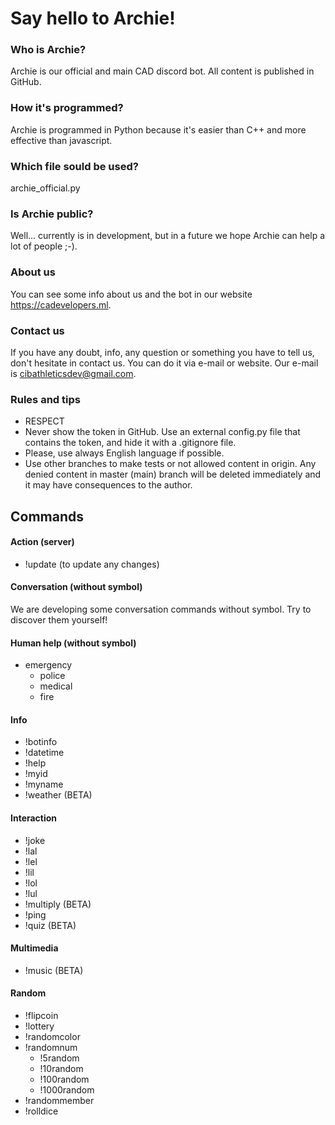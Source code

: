 # Say hello to Archie!
### Who is Archie?
Archie is our official and main CAD discord bot. All content is published in GitHub.
### How it's programmed?
Archie is programmed in Python because it's easier than C++ and more effective than javascript.
### Which file sould be used?
archie_official.py
### Is Archie public?
Well... currently is in development, but in a future we hope Archie can help a lot of people ;-).
### About us
You can see some info about us and the bot in our website https://cadevelopers.ml.
### Contact us
If you have any doubt, info, any question or something you have to tell us, don't hesitate in contact us. You can do it via e-mail or website. Our e-mail is cibathleticsdev@gmail.com.
### Rules and tips
   - RESPECT
   - Never show the token in GitHub. Use an external config.py file that contains the token, and hide it with a .gitignore file.
   - Please, use always English language if possible.
   - Use other branches to make tests or not allowed content in origin. Any denied content in master (main) branch will be deleted immediately and it may have consequences to the author.

## Commands
#### Action (server)
   - !update (to update any changes)

#### Conversation (without symbol)
  We are developing some conversation commands without symbol. Try to discover them yourself!

#### Human help (without symbol)
   - emergency
     - police
     - medical
     - fire

#### Info
   - !botinfo
   - !datetime
   - !help
   - !myid
   - !myname
   - !weather (BETA)

#### Interaction
   - !joke
   - !lal
   - !lel
   - !lil
   - !lol
   - !lul
   - !multiply (BETA)
   - !ping
   - !quiz (BETA)

#### Multimedia
   - !music (BETA)

#### Random
   - !flipcoin
   - !lottery
   - !randomcolor
   - !randomnum
     - !5random
     - !10random
     - !100random
     - !1000random
   - !randommember
   - !rolldice
